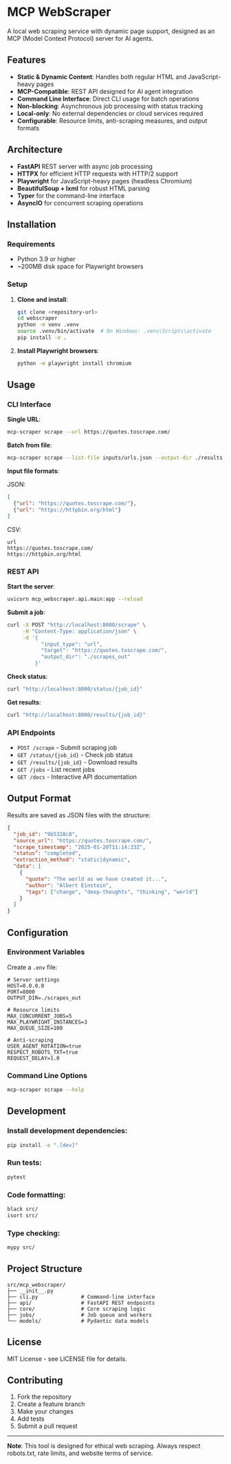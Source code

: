 # MCP WebScraper

A local web scraping service with dynamic page support, designed as an MCP (Model Context Protocol) server for AI agents.

## Features

- **Static & Dynamic Content**: Handles both regular HTML and JavaScript-heavy pages
- **MCP-Compatible**: REST API designed for AI agent integration
- **Command Line Interface**: Direct CLI usage for batch operations
- **Non-blocking**: Asynchronous job processing with status tracking
- **Local-only**: No external dependencies or cloud services required
- **Configurable**: Resource limits, anti-scraping measures, and output formats

## Architecture

- **FastAPI** REST server with async job processing
- **HTTPX** for efficient HTTP requests with HTTP/2 support
- **Playwright** for JavaScript-heavy pages (headless Chromium)
- **BeautifulSoup + lxml** for robust HTML parsing
- **Typer** for the command-line interface
- **AsyncIO** for concurrent scraping operations

## Installation

### Requirements

- Python 3.9 or higher
- ~200MB disk space for Playwright browsers

### Setup

1. **Clone and install**:
   ```bash
   git clone <repository-url>
   cd webscraper
   python -m venv .venv
   source .venv/bin/activate  # On Windows: .venv\Scripts\activate
   pip install -e .
   ```

2. **Install Playwright browsers**:
   ```bash
   python -m playwright install chromium
   ```

## Usage

### CLI Interface

**Single URL**:
```bash
mcp-scraper scrape --url https://quotes.toscrape.com/
```

**Batch from file**:
```bash
mcp-scraper scrape --list-file inputs/urls.json --output-dir ./results
```

**Input file formats**:

JSON:
```json
[
  {"url": "https://quotes.toscrape.com/"},
  {"url": "https://httpbin.org/html"}
]
```

CSV:
```csv
url
https://quotes.toscrape.com/
https://httpbin.org/html
```

### REST API

**Start the server**:
```bash
uvicorn mcp_webscraper.api.main:app --reload
```

**Submit a job**:
```bash
curl -X POST "http://localhost:8000/scrape" \
     -H "Content-Type: application/json" \
     -d '{
           "input_type": "url",
           "target": "https://quotes.toscrape.com/",
           "output_dir": "./scrapes_out"
         }'
```

**Check status**:
```bash
curl "http://localhost:8000/status/{job_id}"
```

**Get results**:
```bash
curl "http://localhost:8000/results/{job_id}"
```

### API Endpoints

- `POST /scrape` - Submit scraping job
- `GET /status/{job_id}` - Check job status  
- `GET /results/{job_id}` - Download results
- `GET /jobs` - List recent jobs
- `GET /docs` - Interactive API documentation

## Output Format

Results are saved as JSON files with the structure:

```json
{
  "job_id": "9b5328c8",
  "source_url": "https://quotes.toscrape.com/",
  "scrape_timestamp": "2025-01-20T11:14:23Z",
  "status": "completed",
  "extraction_method": "static|dynamic",
  "data": [
    {
      "quote": "The world as we have created it...",
      "author": "Albert Einstein",
      "tags": ["change", "deep-thoughts", "thinking", "world"]
    }
  ]
}
```

## Configuration

### Environment Variables

Create a `.env` file:

```env
# Server settings
HOST=0.0.0.0
PORT=8000
OUTPUT_DIR=./scrapes_out

# Resource limits
MAX_CONCURRENT_JOBS=5
MAX_PLAYWRIGHT_INSTANCES=3
MAX_QUEUE_SIZE=100

# Anti-scraping
USER_AGENT_ROTATION=true
RESPECT_ROBOTS_TXT=true
REQUEST_DELAY=1.0
```

### Command Line Options

```bash
mcp-scraper scrape --help
```

## Development

### Install development dependencies:
```bash
pip install -e ".[dev]"
```

### Run tests:
```bash
pytest
```

### Code formatting:
```bash
black src/
isort src/
```

### Type checking:
```bash
mypy src/
```

## Project Structure

```
src/mcp_webscraper/
├── __init__.py
├── cli.py              # Command-line interface
├── api/                # FastAPI REST endpoints
├── core/               # Core scraping logic
├── jobs/               # Job queue and workers  
└── models/             # Pydantic data models
```

## License

MIT License - see LICENSE file for details.

## Contributing

1. Fork the repository
2. Create a feature branch
3. Make your changes
4. Add tests
5. Submit a pull request

---

**Note**: This tool is designed for ethical web scraping. Always respect robots.txt, rate limits, and website terms of service. 
